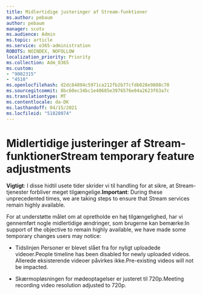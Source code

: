 ```yaml
---
title: Midlertidige justeringer af Stream-funktioner
ms.author: pebaum
author: pebaum
manager: scotv
ms.audience: Admin
ms.topic: article
ms.service: o365-administration
ROBOTS: NOINDEX, NOFOLLOW
localization_priority: Priority
ms.collection: Adm_O365
ms.custom:
- "9002315"
- "4510"
ms.openlocfilehash: d2dc84894c5971ca212fb2b77cfdb028e9808c70
ms.sourcegitcommit: 8bc60ec34bc1e40685e3976576e04a2623f63a7c
ms.translationtype: MT
ms.contentlocale: da-DK
ms.lasthandoff: 04/15/2021
ms.locfileid: "51828074"
---
```

# <a name="stream-temporary-feature-adjustments"></a><span data-ttu-id="ee98d-102">Midlertidige justeringer af Stream-funktioner</span><span class="sxs-lookup"><span data-stu-id="ee98d-102">Stream temporary feature adjustments</span></span>

<span data-ttu-id="ee98d-103">**Vigtigt**: I disse hidtil usete tider skrider vi til handling for at sikre, at Stream-tjenester forbliver meget tilgængelige.</span><span class="sxs-lookup"><span data-stu-id="ee98d-103">**Important**: During these unprecedented times, we are taking steps to ensure that Stream services remain highly available.</span></span>

<span data-ttu-id="ee98d-104">For at understøtte målet om at opretholde en høj tilgængelighed, har vi gennemført nogle midlertidige ændringer, som brugerne kan bemærke:</span><span class="sxs-lookup"><span data-stu-id="ee98d-104">In support of the objective to remain highly available, we have made some temporary changes users may notice:</span></span> 

- <span data-ttu-id="ee98d-105">Tidslinjen Personer er blevet slået fra for nyligt uploadede videoer.</span><span class="sxs-lookup"><span data-stu-id="ee98d-105">People timeline has been disabled for newly uploaded videos.</span></span> <span data-ttu-id="ee98d-106">Allerede eksisterende videoer påvirkes ikke.</span><span class="sxs-lookup"><span data-stu-id="ee98d-106">Pre-existing videos will not be impacted.</span></span>

- <span data-ttu-id="ee98d-107">Skærmopløsningen for mødeoptagelser er justeret til 720p.</span><span class="sxs-lookup"><span data-stu-id="ee98d-107">Meeting recording video resolution adjusted to 720p.</span></span>
